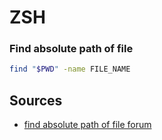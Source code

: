 # ZSH

### Find absolute path of file

```zsh
find "$PWD" -name FILE_NAME
```

## Sources

- [find absolute path of file forum](https://stackoverflow.com/a/246220/18004491)
